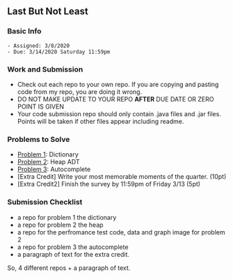 ## Last But Not Least

### Basic Info

    - Assigned: 3/8/2020
    - Due: 3/14/2020 Saturday 11:59pm

### Work and Submission 

- Check out each repo to your own repo. If you are copying and pasting code from my repo, you are doing it wrong.
- DO NOT MAKE UPDATE TO YOUR REPO **AFTER** DUE DATE OR ZERO POINT IS GIVEN
- Your code submission repo should only contain .java files and .jar files. Points will be taken if other files appear including readme.

### Problems to Solve

- [Problem 1](https://github.com/pdgetrf/css143-homework7-1): Dictionary
- [Problem 2](https://github.com/pdgetrf/css143-homework7-2): Heap ADT
- [Problem 3](https://github.com/pdgetrf/CSS143B/blob/master/homework/homework7/problem_3/readme.md): Autocomplete
- [Extra Credit] Write your most memorable moments of the quarter. (10pt)
- [Extra Credit2] Finish the survey by 11:59pm of Friday 3/13 (5pt)

### Submission Checklist
- a repo for problem 1 the dictionary
- a repo for problem 2 the heap
- a repo for the perfromance test code, data and graph image for problem 2
- a repo for problem 3 the autocomplete
- a paragraph of text for the extra credit. 

So, 4 different repos + a paragraph of text.

